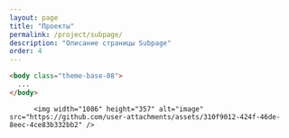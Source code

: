 ```yaml
---
layout: page
title: "Проекты"
permalink: /project/subpage/
description: "Описание страницы Subpage"
order: 4
---
```


```html
<body class="theme-base-08">
  ...
</body>
```

          <img width="1086" height="357" alt="image" src="https://github.com/user-attachments/assets/310f9012-424f-46de-8eec-4ce83b332bb2" />
